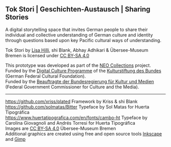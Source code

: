 ## Tok Stori | Geschichten-Austausch | Sharing Stories

A digital storytelling space that invites German people to share their individual and collective understanding of German culture and identity through questions based upon key Pacific cultural ways of understanding.

Tok Stori by [Lisa Hilli](https://lisahilli.com/), shi Blank, Abhay Adhikari &amp; Übersee-Museum Bremen is licensed under [CC BY-SA 4.0](http://creativecommons.org/licenses/by-sa/4.0/)

This prototype was developed as part of the <a href="https://medium.com/neocollections" target="_blank">NEO Collections</a> project.  
Funded by the <a href="https://www.kulturstiftung-des-bundes.de/en/programmes_projects/film_and_new_media/detail/digital_culture.html" target="_blank">Digital Culture Programme</a> of the <a href="https://www.kulturstiftung-des-bundes.de/en" target="_blank">Kulturstiftung des Bundes</a> (German Federal Cultural Foundation).  
Funded by the <a href="https://www.bundesregierung.de/breg-de/bundesregierung/bundeskanzleramt/staatsministerin-fuer-kultur-und-medien" target="_blank">Beauftragte der Bundesregierung für Kultur und Medien</a> (Federal Government Commissioner for Culture and the Media).


-----------------
https://github.com/xriss/plated Framework by Kriss & shi Blank  
https://github.com/solmatas/Bitter Typeface by Sol Matas for Huerta Tipográfica  
https://www.huertatipografica.com/en/fonts/cambo-ht Typeface by Carolina Giovagnoli and Andrés Torresi for Huerta Tipográfica  
Images are [CC BY-SA 4.0](https://creativecommons.org/licenses/by-sa/4.0/) Übersee-Museum Bremen  
Additional graphics are created using free and open source tools [Inkscape](https://inkscape.org/) and [Gimp](https://www.gimp.org/)
